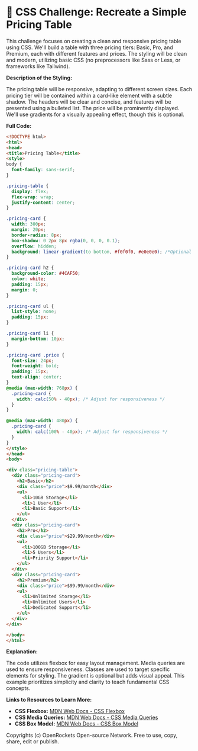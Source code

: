# 🐞 CSS Challenge: Recreate a Simple Pricing Table


This challenge focuses on creating a clean and responsive pricing table using CSS. We'll build a table with three pricing tiers: Basic, Pro, and Premium, each with different features and prices.  The styling will be clean and modern, utilizing basic CSS (no preprocessors like Sass or Less, or frameworks like Tailwind).


**Description of the Styling:**

The pricing table will be responsive, adapting to different screen sizes. Each pricing tier will be contained within a card-like element with a subtle shadow.  The headers will be clear and concise, and features will be presented using a bulleted list.  The price will be prominently displayed.  We'll use gradients for a visually appealing effect, though this is optional.


**Full Code:**

```html
<!DOCTYPE html>
<html>
<head>
<title>Pricing Table</title>
<style>
body {
  font-family: sans-serif;
}

.pricing-table {
  display: flex;
  flex-wrap: wrap;
  justify-content: center;
}

.pricing-card {
  width: 300px;
  margin: 20px;
  border-radius: 8px;
  box-shadow: 0 2px 8px rgba(0, 0, 0, 0.1);
  overflow: hidden;
  background: linear-gradient(to bottom, #f0f0f0, #e0e0e0); /*Optional Gradient*/
}

.pricing-card h2 {
  background-color: #4CAF50;
  color: white;
  padding: 15px;
  margin: 0;
}

.pricing-card ul {
  list-style: none;
  padding: 15px;
}

.pricing-card li {
  margin-bottom: 10px;
}

.pricing-card .price {
  font-size: 24px;
  font-weight: bold;
  padding: 15px;
  text-align: center;
}
@media (max-width: 768px) {
  .pricing-card {
    width: calc(50% - 40px); /* Adjust for responsiveness */
  }
}

@media (max-width: 480px) {
  .pricing-card {
    width: calc(100% - 40px); /* Adjust for responsiveness */
  }
}
</style>
</head>
<body>

<div class="pricing-table">
  <div class="pricing-card">
    <h2>Basic</h2>
    <div class="price">$9.99/month</div>
    <ul>
      <li>10GB Storage</li>
      <li>1 User</li>
      <li>Basic Support</li>
    </ul>
  </div>
  <div class="pricing-card">
    <h2>Pro</h2>
    <div class="price">$29.99/month</div>
    <ul>
      <li>100GB Storage</li>
      <li>5 Users</li>
      <li>Priority Support</li>
    </ul>
  </div>
  <div class="pricing-card">
    <h2>Premium</h2>
    <div class="price">$99.99/month</div>
    <ul>
      <li>Unlimited Storage</li>
      <li>Unlimited Users</li>
      <li>Dedicated Support</li>
    </ul>
  </div>
</div>

</body>
</html>
```


**Explanation:**

The code utilizes flexbox for easy layout management.  Media queries are used to ensure responsiveness.  Classes are used to target specific elements for styling.  The gradient is optional but adds visual appeal.  This example prioritizes simplicity and clarity to teach fundamental CSS concepts.


**Links to Resources to Learn More:**

* **CSS Flexbox:** [MDN Web Docs - CSS Flexbox](https://developer.mozilla.org/en-US/docs/Web/CSS/CSS_Flexible_Box_Layout/Basic_Concepts_of_Flexbox)
* **CSS Media Queries:** [MDN Web Docs - CSS Media Queries](https://developer.mozilla.org/en-US/docs/Web/CSS/Media_Queries/Using_media_queries)
* **CSS Box Model:** [MDN Web Docs - CSS Box Model](https://developer.mozilla.org/en-US/docs/Learn/CSS/Building_blocks/The_box_model)


Copyrights (c) OpenRockets Open-source Network. Free to use, copy, share, edit or publish.

